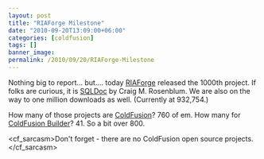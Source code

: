 ```yaml
---
layout: post
title: "RIAForge Milestone"
date: "2010-09-20T13:09:00+06:00"
categories: [coldfusion]
tags: []
banner_image: 
permalink: /2010/09/20/RIAForge-Milestone
---
```


Nothing big to report... but.... today <a href="http://www.riaforge.org">RIAForge</a> released the 1000th project. If folks are curious, it is <a href="http://sqldoc.riaforge.org/">SQLDoc</a> by Craig M. Rosenblum. We are also on the way to one million downloads as well. (Currently at 932,754.) 

How many of those projects are <a href="http://www.riaforge.org/index.cfm?event=page.category&id=1">ColdFusion</a>? 760 of em. How many for <a href="http://www.riaforge.org/index.cfm?event=page.category&id=14">ColdFusion Builder</a>? 41. So a bit over 800.

&lt;cf_sarcasm&gt;Don't forget - there are no ColdFusion open source projects.&lt;/cf_sarcasm&gt;